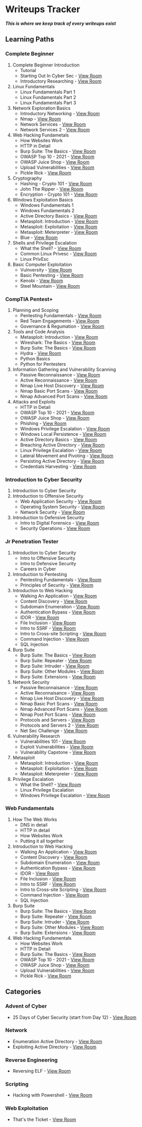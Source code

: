 # Writeups Tracker

***This is where we keep track of every writeups exist***

## Learning Paths

### Complete Beginner
1. Complete Beginner Introduction
   * Tutorial
   * Starting Out In Cyber Sec - [View Room](startingoutincybersec)
   * Introductory Researching - [View Room](introtoresearch)
2. Linux Fundamentals
   * Linux Fundamentals Part 1
   * Linux Fundamentals Part 2
   * Linux Fundamentals Part 3
3. Network Exploration Basics
   * Introductory Networking - [View Room](introtonetworking)
   * Nmap - [View Room](furthernmap)
   * Network Services - [View Room](networkservices)
   * Network Services 2 - [View Room](networkservices2)
4. Web Hacking Fundametals
   * How Websites Work
   * HTTP in Detail
   * Burp Suite: The Basics - [View Room](burpsuitebasics)
   * OWASP Top 10 - 2021 - [View Room](owasptop102021)
   * OWASP Juice Shop - [View Room](owaspjuiceshop)
   * Upload Vulnerabilities - [View Room](uploadvulns)
   * Pickle Rick - [View Room](picklerick)
5. Cryptography
   * Hashing - Crypto 101 - [View Room](hashingcrypto101)
   * John The Ripper - [View Room](johntheripper0)
   * Encryption - Crypto 101 - [View Room](encryptioncrypto101)
6. Windows Exploitation Basics
   * Windows Fundamentals 1
   * Windows Fundamentals 2
   * Active Directory Basics - [View Room](winadbasics)
   * Metasploit: Introduction - [View Room](metasploitintro)
   * Metasploit: Exploitation - [View Room](metasploitexploitation)
   * Metasploit: Meterpreter - [View Room](meterpreter)
   * Blue - [View Room](blue)
7. Shells and Privilege Escalation
   * What the Shell? - [View Room](introtoshells)
   * Common Linux Privesc - [View Room](commonlinuxprivesc)
   * Linux PrivEsc
8. Basic Computer Exploitation
   * Vulnversity - [View Room](vulnversity)
   * Basic Pentesting - [View Room](basicpentestingjt)
   * Kenobi - [View Room](kenobi)
   * Steel Mountain - [View Room](steelmountain)

### CompTIA Pentest+
1. Planning and Scoping
   * Pentesting Fundamentals - [View Room](pentestingfundamentals)
   * Red Team Engagements - [View Room](redteamengagements)
   * Governance & Regumation - [View Room](cybergovernanceregulation)
2. Tools and Code Analysis
   * Metasploit: Introduction - [View Room](metasploitintro)
   * Wireshark: The Basics - [View Room](wiresharkthebasics)
   * Burp Suite: The Basics - [View Room](burpsuitebasics)
   * Hydra - [View Room](hydra)
   * Python Basics
   * Python for Pentesters
3. Information Gathering and Vulnerability Scanning
   * Passive Reconnaissance - [View Room](passiverecon)
   * Active Reconnaissance - [View Room](activerecon)
   * Nmap Live Host Discovery - [View Room](nmap01)
   * Nmap Basic Port Scans - [View Room](nmap02)
   * Nmap Advanced Port Scans - [View Room](nmap03)
4. Attacks and Exploits
   * HTTP in Detail
   * OWASP Top 10 - 2021 - [View Room](owasptop102021)
   * OWASP Juice Shop - [View Room](owaspjuiceshop)
   * Phishing - [View Room](phishingyl)
   * Windows Privilege Escalation - [View Room](windowsprivesc20)
   * Windows Local Persistence - [View Room](windowslocalpersistence)
   * Active Directory Basics - [View Room](winadbasics)
   * Breaching Active Directory - [View Room](breachingad)
   * Linux Privilege Escalation - [View Room](linuxprivesc)
   * Lateral Movement and Pivoting - [View Room](lateralmovementandpivoting)
   * Persisting Active Directory - [View Room](persistingad)
   * Credentials Harvesting - [View Room](credharvesting)

### Introduction to Cyber Security
1. Introduction to Cyber Security
2. Introduction to Offensive Security
   * Web Application Security - [View Room](introwebapplicationsecurity)
   * Operating System Security - [View Room](operatingsystemsecurity)
   * Network Security - [View Room](intronetworksecurity)
3. Introduction to Defensive Security
   * Intro to Digital Forensics - [View Room](introdigitalforensics)
   * Security Operations - [View Room](securityoperations)

### Jr Penetration Tester
1. Introduction to Cyber Security
   * Intro to Offensive Security
   * Intro to Defensive Security
   * Careers in Cyber
2. Introduction to Pentesting
   * Pentesting Fundamentals - [View Room](pentestingfundamentals)
   * Principles of Security - [View Room](principlesofsecurity)
3. Introduction to Web Hacking
   * Walking An Application - [View Room](walkinganapplication)
   * Content Discovery - [View Room](contentdiscovery)
   * Subdomain Enumeration - [View Room](subdomainenumeration)
   * Authentication Bypass - [View Room](authenticationbypass)
   * IDOR - [View Room](idor)
   * File Inclusion - [View Room](fileinc)
   * Intro to SSRF - [View Room](ssrfqi)
   * Intro to Cross-site Scripting - [View Room](xss)
   * Command Injection - [View Room](oscommandinjection)
   * SQL Injection
4. Burp Suite
   * Burp Suite: The Basics - [View Room](burpsuitebasics)
   * Burp Suite: Repeater - [View Room](burpsuiterepeater)
   * Burp Suite: Intruder - [View Room](burpsuiteintruder)
   * Burp Suite: Other Modules - [View Room](burpsuiteom)
   * Burp Suite: Extensions - [View Room](burpsuiteextensions)
5. Network Security
   * Passive Reconnaisance - [View Room](passiverecon)
   * Active Reconnaisance - [View Room](activerecon)
   * Nmap Live Host Discovery - [View Room](nmap01)
   * Nmap Basic Port Scans - [View Room](nmap02)
   * Nmap Advanced Port Scans - [View Room](nmap03)
   * Nmap Post Port Scans - [View Room](nmap04)
   * Protocols and Servers - [View Room](protocolsandservers)
   * Protocols and Servers 2 - [View Room](protocolsandservers2)
   * Net Sec Challenge - [View Room](netsecchallenge)
6. Vulnerability Research
   * Vulnerabilities 101 - [View Room](vulnerabilities101)
   * Exploit Vulnerabilities - [View Room](exploitingavulnerabilityv2)
   * Vulnerability Capstone - [View Room](vulnerabilitycapstone)
7. Metasploit
   * Metasploit: Introduction - [View Room](metasploitintro)
   * Metasploit: Exploitation - [View Room](metasploitexploitation)
   * Metasploit: Meterpreter - [View Room](meterpreter)
8. Privilege Escalation
   * What the Shell? - [View Room](introtoshells)
   * Linux Privilege Escalation
   * Windows Privilege Escalation - [View Room](windowsprivesc20)

### Web Fundamentals
1. How The Web Works
   * DNS in detail
   * HTTP in detail
   * How Websites Work
   * Putting it all together
2. Introduction to Web Hacking
   * Walking An Application - [View Room](walkinganapplication)
   * Content Discovery - [View Room](contentdiscovery)
   * Subdomain Enumeration - [View Room](subdomainenumeration)
   * Authentication Bypass - [View Room](authenticationbypass)
   * IDOR - [View Room](idor)
   * File Inclusion - [View Room](fileinc)
   * Intro to SSRF - [View Room](ssrfqi)
   * Intro to Cross-site Scripting - [View Room](xss)
   * Command Injection - [View Room](oscommandinjection)
   * SQL Injection
3. Burp Suite
   * Burp Suite: The Basics - [View Room](burpsuitebasics)
   * Burp Suite: Repeater - [View Room](burpsuiterepeater)
   * Burp Suite: Intruder - [View Room](burpsuiteintruder)
   * Burp Suite: Other Modules - [View Room](burpsuiteom)
   * Burp Suite: Extensions - [View Room](burpsuiteextensions)
4. Web Hacking Fundamentals
   * How Websites Work
   * HTTP in Detail
   * Burp Suite: The Basics - [View Room](burpsuitebasics)
   * OWASP Top 10 - 2021 - [View Room](owasptop102021)
   * OWASP Juice Shop - [View Room](owaspjuiceshop)
   * Upload Vulnerabilities - [View Room](uploadvulns)
   * Pickle Rick - [View Room](picklerick)

## Categories

### Advent of Cyber
* 25 Days of Cyber Security (start from Day 12) - [View Room](LearnCyberIn25Days)

### Network
* Enumeration Active Directory - [View Room](adenumeration)
* Exploiting Active Directory - [View Room](exploitingad)

### Reverse Engineering
* Reversing ELF - [View Room](reverselfiles)

### Scripting
* Hacking with Powershell - [View Room](powershell)

### Web Exploitation
* That's the Ticket - [View Room](thatstheticket)